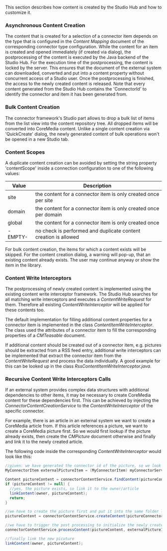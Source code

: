 This section describes how content is created by the Studio Hub and how to customize it.

### Asynchronous Content Creation

The content that is created for a selection of a connector item depends on the type that is configured
in the _Content Mapping_ document of the corresponding connector type configuration. While the content for an item
is created and opened immediately (if created via dialog), the postprocessing of the content is executed by
the Java backend of the Studio Hub. For the execution time of the postprocessing, the content is locked
by the server. This ensures that the document of the external system can downloaded, converted and put into a content
property without concurrent access of a Studio user. Once the postprocessing is finished, the access to the newly 
created content is released. Note that every content generated from the Studio Hub contains the 'ConnectorId'
to identify the connector and item it has been generated from.

### Bulk Content Creation

The connector framework's Studio part allows to drop a bulk list of items from the list view
into the content repository tree. All dropped items will be converted into CoreMedia content.
Unlike a single content creation via 'QuickCreate' dialog, the newly generated content
of bulk operations won't be opened in a new Studio tab.

### Content Scopes

A duplicate content creation can be avoided by setting the string property 'contentScope' inside a
connection configuration to one of the following values:

| Value | Description |
| ----- | ----------- |
| site | the content for a connector item is only created once per site |
| domain | the content for a connector item is only created once per domain |
| global | the content for a connector item is only created once |
| -EMPTY- | no check is performed and duplicate content creation is allowed |

For bulk content creation, the items for which a content exists will be skipped.
For the content creation dialog, a warning will pop-up, that an existing content already exists.
The user may continue anyway or show the item in the library.

### Content Write Interceptors

The postprocessing of newly created content is implemented using the existing content write interceptor framework.
The Studio Hub searches for all matching write interceptors and executes a _ContentWriteRequest_ for them.
Therefore all existing _ContentWriteInterceptor_ will be applied for these contents too.

The default implementation for filling additional content properties for a connector item 
is implemented in the class _ContentItemWriteInterceptor_. The class used the attributes of a connector item to fill
the corresponding properties of a _CMTeasable_ document.

If additional content should be created out of a connector item, e.g. pictures should be extracted from a RSS feed entry, 
additional write interceptors can be implemented that extract the connector item from the _ContentWriteRequest_ and process
the data individually. A good example for this can be looked up in the class _RssContentItemWriteInterceptor.java_.

### Recursive Content Write Interceptors Calls

If an external system provides complex data structures with additional dependencies to other items, it may be necessary
to create CoreMedia content for these dependencies first.
This can be achieved by injecting the _ConnectorContentCreationService_ to the _ContentWriteInterceptor_ of the
specific connector.

For example, there is an article in an external system we want to create a CoreMedia article from.
If this article references a picture, we want to create a CoreMedia picture first.
So we would first lookup if the picture already exists, then create the _CMPicture_ document otherwise
and finally and link it to the newly created article.

The following code inside the corresponding _ContentWriteInterceptor_ would look like this:

```java
//given: we have generated the connector id of the picture, so we look up existing item and content first
MyConnectorItem externalPictureItem = (MyConnectorItem) myConnectorService.getItem(context, pictureConnectorId);

Content pictureContent = connectorContentService.findContent(pictureConnectorId, site);
if (pictureContent != null) {
  //yes, the picture exists, so link it to the owner/article
  linkContent(owner, pictureContent);
  return;
}

//we have to create the picture first and put it into the same folder like the article
pictureContent = connectorContentService.createContent(pictureConnectorId, owner.getParent().getPath(), site);

//we have to trigger the post processing to initialize the newly created image
connectorContentService.processContent(pictureContent, externalPictureItem, true);

//finally link the new picuture
linkContent(owner, pictureContent);
```
